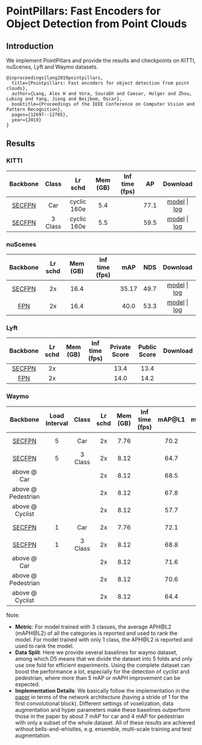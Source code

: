 # PointPillars: Fast Encoders for Object Detection from Point Clouds

## Introduction

We implement PointPillars and provide the results and checkpoints on KITTI, nuScenes, Lyft and Waymo datasets.

```
@inproceedings{lang2019pointpillars,
  title={Pointpillars: Fast encoders for object detection from point clouds},
  author={Lang, Alex H and Vora, Sourabh and Caesar, Holger and Zhou, Lubing and Yang, Jiong and Beijbom, Oscar},
  booktitle={Proceedings of the IEEE Conference on Computer Vision and Pattern Recognition},
  pages={12697--12705},
  year={2019}
}

```

## Results

### KITTI

|  Backbone|Class   | Lr schd | Mem (GB) | Inf time (fps) | AP  |Download |
| :---------: | :-----: |:-----: | :------: | :------------: | :----: | :------: |
|    [SECFPN](./hv_pointpillars_secfpn_6x8_160e_kitti-3d-car.py)|Car|cyclic 160e|5.4||77.1|[model](https://download.openmmlab.com/mmdetection3d/v0.1.0_models/pointpillars/hv_pointpillars_secfpn_6x8_160e_kitti-3d-car/hv_pointpillars_secfpn_6x8_160e_kitti-3d-car_20200620_230614-77663cd6.pth) &#124; [log](https://download.openmmlab.com/mmdetection3d/v0.1.0_models/pointpillars/hv_pointpillars_secfpn_6x8_160e_kitti-3d-car/hv_pointpillars_secfpn_6x8_160e_kitti-3d-car_20200620_230614.log.json)|
|    [SECFPN](./hv_pointpillars_secfpn_6x8_160e_kitti-3d-3class.py)|3 Class|cyclic 160e|5.5||59.5|[model](https://download.openmmlab.com/mmdetection3d/v0.1.0_models/pointpillars/hv_pointpillars_secfpn_6x8_160e_kitti-3d-3class/hv_pointpillars_secfpn_6x8_160e_kitti-3d-3class_20200620_230421-aa0f3adb.pth) &#124; [log](https://download.openmmlab.com/mmdetection3d/v0.1.0_models/pointpillars/hv_pointpillars_secfpn_6x8_160e_kitti-3d-3class/hv_pointpillars_secfpn_6x8_160e_kitti-3d-3class_20200620_230421.log.json)|

### nuScenes

|  Backbone   | Lr schd | Mem (GB) | Inf time (fps) | mAP |NDS| Download |
| :---------: | :-----: | :------: | :------------: | :----: |:----: | :------: |
|[SECFPN](./hv_pointpillars_secfpn_sbn-all_4x8_2x_nus-3d.py)|2x|16.4||35.17|49.7|[model](https://download.openmmlab.com/mmdetection3d/v0.1.0_models/pointpillars/hv_pointpillars_secfpn_sbn-all_4x8_2x_nus-3d/hv_pointpillars_secfpn_sbn-all_4x8_2x_nus-3d_20200620_230725-0817d270.pth) &#124; [log](https://download.openmmlab.com/mmdetection3d/v0.1.0_models/pointpillars/hv_pointpillars_secfpn_sbn-all_4x8_2x_nus-3d/hv_pointpillars_secfpn_sbn-all_4x8_2x_nus-3d_20200620_230725.log.json)|
|[FPN](./hv_pointpillars_fpn_sbn-all_4x8_2x_nus-3d.py)|2x|16.4||40.0|53.3|[model](https://download.openmmlab.com/mmdetection3d/v0.1.0_models/pointpillars/hv_pointpillars_fpn_sbn-all_4x8_2x_nus-3d/hv_pointpillars_fpn_sbn-all_4x8_2x_nus-3d_20200620_230405-2fa62f3d.pth) &#124; [log](https://download.openmmlab.com/mmdetection3d/v0.1.0_models/pointpillars/hv_pointpillars_fpn_sbn-all_4x8_2x_nus-3d/hv_pointpillars_fpn_sbn-all_4x8_2x_nus-3d_20200620_230405.log.json)|

### Lyft

|  Backbone   | Lr schd | Mem (GB) | Inf time (fps) | Private Score | Public Score | Download |
| :---------: | :-----: | :------: | :------------: | :----: |:----: | :------: |
|[SECFPN](./hv_pointpillars_secfpn_sbn-all_4x8_2x_lyft-3d.py)|2x|||13.4|13.4||
|[FPN](./hv_pointpillars_fpn_sbn-all_4x8_2x_lyft-3d.py)|2x|||14.0|14.2||

### Waymo

|  Backbone | Load Interval | Class | Lr schd | Mem (GB) | Inf time (fps) | mAP@L1 | mAPH@L1 |  mAP@L2 | **mAPH@L2** | Download |
| :-------: | :-----------: |:-----:| :------:| :------: | :------------: | :----: | :-----: | :-----: | :-----: | :------: |
| [SECFPN](./hv_pointpillars_secfpn_sbn_2x16_2x_waymoD5-3d-car.py)|5|Car|2x|7.76||70.2|69.6|62.6|62.1|[model](https://download.openmmlab.com/mmdetection3d/v0.1.0_models/pointpillars/hv_pointpillars_secfpn_sbn_2x16_2x_waymoD5-3d-car/hv_pointpillars_secfpn_sbn_2x16_2x_waymoD5-3d-car_20200901_204315-302fc3e7.pth) &#124; [log](https://download.openmmlab.com/mmdetection3d/v0.1.0_models/pointpillars/hv_pointpillars_secfpn_sbn_2x16_2x_waymoD5-3d-car/hv_pointpillars_secfpn_sbn_2x16_2x_waymoD5-3d-car_20200901_204315.log.json)|
| [SECFPN](./hv_pointpillars_secfpn_sbn_2x16_2x_waymoD5-3d-3class.py)|5|3 Class|2x|8.12||64.7|57.6|58.4|52.1|[model](https://download.openmmlab.com/mmdetection3d/v0.1.0_models/pointpillars/hv_pointpillars_secfpn_sbn_2x16_2x_waymoD5-3d-3class/hv_pointpillars_secfpn_sbn_2x16_2x_waymoD5-3d-3class_20200831_204144-d1a706b1.pth) &#124; [log](https://download.openmmlab.com/mmdetection3d/v0.1.0_models/pointpillars/hv_pointpillars_secfpn_sbn_2x16_2x_waymoD5-3d-3class/hv_pointpillars_secfpn_sbn_2x16_2x_waymoD5-3d-3class_20200831_204144.log.json)|
| above @ Car|||2x|8.12||68.5|67.9|60.1|59.6| |
| above @ Pedestrian|||2x|8.12||67.8|50.6|59.6|44.3| |
| above @ Cyclist|||2x|8.12||57.7|54.4|55.5|52.4| |
| [SECFPN](./hv_pointpillars_secfpn_sbn_2x16_2x_waymo-3d-car.py)|1|Car|2x|7.76||72.1|71.5|63.6|63.1|[model](https://download.openmmlab.com/mmdetection3d/v0.1.0_models/pointpillars/hv_pointpillars_secfpn_sbn_2x16_2x_waymo-3d-car/hv_pointpillars_secfpn_sbn_2x16_2x_waymo-3d-car-9fa20624.pth) &#124; [log](https://download.openmmlab.com/mmdetection3d/v0.1.0_models/pointpillars/hv_pointpillars_secfpn_sbn_2x16_2x_waymo-3d-car/hv_pointpillars_secfpn_sbn_2x16_2x_waymo-3d-car.log.json)|
| [SECFPN](./hv_pointpillars_secfpn_sbn_2x16_2x_waymo-3d-3class.py)|1|3 Class|2x|8.12||68.8|63.3|62.6|57.6|[model](https://download.openmmlab.com/mmdetection3d/v0.1.0_models/pointpillars/hv_pointpillars_secfpn_sbn_2x16_2x_waymo-3d-3class/hv_pointpillars_secfpn_sbn_2x16_2x_waymo-3d-3class-b70d5ebc.pth) &#124; [log](https://download.openmmlab.com/mmdetection3d/v0.1.0_models/pointpillars/hv_pointpillars_secfpn_sbn_2x16_2x_waymo-3d-3class/hv_pointpillars_secfpn_sbn_2x16_2x_waymo-3d-3class.log.json)|
| above @ Car|||2x|8.12||71.6|71.0|63.1|62.5| |
| above @ Pedestrian|||2x|8.12||70.6|56.7|62.9|50.2| |
| above @ Cyclist|||2x|8.12||64.4|62.3|61.9|59.9| |

Note:

- **Metric**: For model trained with 3 classes, the average APH@L2 (mAPH@L2) of all the categories is reported and used to rank the model. For model trained with only 1 class, the APH@L2 is reported and used to rank the model.
- **Data Split**: Here we provide several baselines for waymo dataset, among which D5 means that we divide the dataset into 5 folds and only use one fold for efficient experiments. Using the complete dataset can boost the performance a lot, especially for the detection of cyclist and pedestrian, where more than 5 mAP or mAPH improvement can be expected.
- **Implementation Details**: We basically follow the implementation in the [paper](https://arxiv.org/pdf/1912.04838.pdf) in terms of the network architecture (having a
stride of 1 for the first convolutional block). Different settings of voxelization, data augmentation and hyper parameters make these baselines outperform those in the paper by about 7 mAP for car and 4 mAP for pedestrian with only a subset of the whole dataset. All of these results are achieved without bells-and-whistles, e.g. ensemble, multi-scale training and test augmentation.
